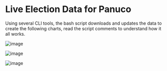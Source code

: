 # Live Election Data for Panuco #

Using several CLI tools, the bash script downloads and updates the data to create the following charts, read the script comments to understand how it all works.


![image](https://github.com/Dimorld/Election_2024_Data_Panuco_Zacatecas/assets/126494524/a0c61c78-a2f4-4f09-b5c1-619c8b528905)

![image](https://github.com/Dimorld/Election_2024_Data_Panuco_Zacatecas/assets/126494524/4dd361bf-6bee-4115-8845-e535b1f4343e)

![image](https://github.com/Dimorld/Election_2024_Data_Panuco_Zacatecas/assets/126494524/3949eb97-8b5f-4e57-a1aa-580683c2852c)

